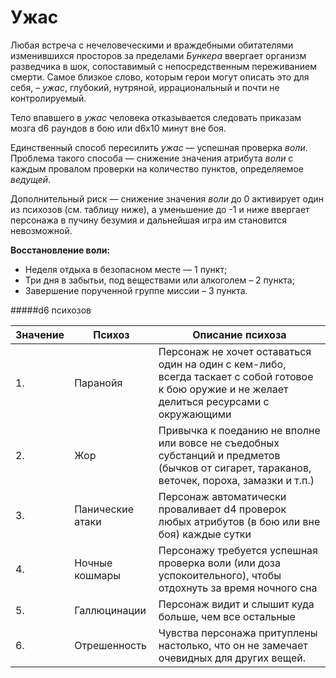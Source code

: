 # Ужас

Любая встреча с нечеловеческими и враждебными обитателями изменившихся просторов за пределами *Бункера* ввергает организм разведчика в шок, сопоставимый с непосредственным переживанием смерти. Самое близкое слово, которым герои могут описать это для себя, – *ужас*, глубокий, нутряной, иррациональный и почти не контролируемый.

Тело впавшего в *ужас* человека отказывается следовать приказам мозга d6 раундов в бою или d6x10 минут вне боя.

Единственный способ пересилить *ужас* — успешная проверка *воли*. Проблема такого способа — снижение значения атрибута *воли* с каждым провалом проверки на количество пунктов, определяемое *ведущей*.

Дополнительный риск — снижение значения *воли* до 0 активирует один из психозов (см. таблицу ниже), а уменьшение до -1 и ниже ввергает персонажа в пучину безумия и дальнейшая игра им становится невозможной.

**Восстановление воли:**
- Неделя отдыха в безопасном месте — 1 пункт;
- Три дня в забытьи, под веществами или алкоголем – 2 пункта;
- Завершение порученной группе миссии – 3 пункта.

#####d6 психозов

|Значение|Психоз|Описание психоза|
| ------------ | ------------ | ------------ | 
|1.|Паранойя|Персонаж не хочет оставаться один на один с кем-либо, всегда таскает с собой готовое к бою оружие и не желает делиться ресурсами с окружающими|
|2.|Жор|Привычка к поеданию не вполне или вовсе не съедобных субстанций и предметов (бычков от сигарет, тараканов, веточек, пороха, замазки и т.п.)|
|3.|Панические атаки|Персонаж автоматически проваливает d4 проверок любых атрибутов (в бою или вне боя) каждые сутки|
|4.|Ночные кошмары|Персонажу требуется успешная проверка воли (или доза успокоительного), чтобы отдохнуть за время ночного сна|
|5.|Галлюцинации|Персонаж видит и слышит куда больше, чем все остальные|
|6.|Отрешенность|Чувства персонажа притуплены настолько, что он не замечает очевидных для других вещей.|Ы